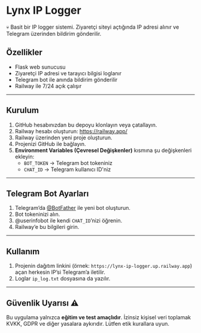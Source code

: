 # Lynx IP Logger

💀 Basit bir IP logger sistemi. Ziyaretçi siteyi açtığında IP adresi alınır ve Telegram üzerinden bildirim gönderilir.

## Özellikler

- Flask web sunucusu
- Ziyaretçi IP adresi ve tarayıcı bilgisi loglanır
- Telegram bot ile anında bildirim gönderilir
- Railway ile 7/24 açık çalışır

---

## Kurulum

1. GitHub hesabınızdan bu depoyu klonlayın veya çatallayın.
2. Railway hesabı oluşturun: https://railway.app/
3. Railway üzerinden yeni proje oluşturun.
4. Projenizi GitHub ile bağlayın.
5. **Environment Variables (Çevresel Değişkenler)** kısmına şu değişkenleri ekleyin:
   - `BOT_TOKEN` → Telegram bot tokeniniz
   - `CHAT_ID` → Telegram kullanıcı ID'niz

---

## Telegram Bot Ayarları

1. Telegram’da [@BotFather](https://t.me/BotFather) ile yeni bot oluşturun.
2. Bot tokeninizi alın.
3. @userinfobot ile kendi `CHAT_ID`’nizi öğrenin.
4. Railway’e bu bilgileri girin.

---

## Kullanım

1. Projenin dağıtım linkini (örnek: `https://lynx-ip-logger.up.railway.app`) açan herkesin IP’si Telegram’a iletilir.
2. Loglar `ip_log.txt` dosyasına da yazılır.

---

## Güvenlik Uyarısı ⚠️

Bu uygulama yalnızca **eğitim ve test amaçlıdır**. İzinsiz kişisel veri toplamak KVKK, GDPR ve diğer yasalara aykırıdır. Lütfen etik kurallara uyun.
